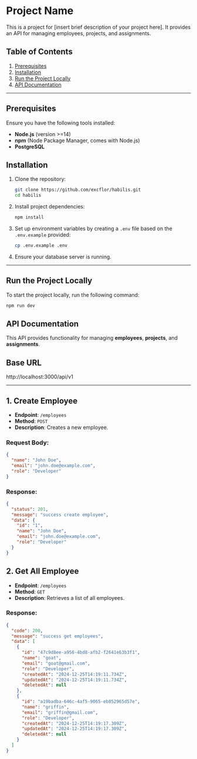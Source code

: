 # Project Name

This is a project for [insert brief description of your project here]. It provides an API for managing employees, projects, and assignments.

## Table of Contents

1. [Prerequisites](#prerequisites)
2. [Installation](#installation)
3. [Run the Project Locally](#run-the-project-locally)
4. [API Documentation](#api-documentation)

---

## Prerequisites

Ensure you have the following tools installed:

- **Node.js** (version >=14)
- **npm** (Node Package Manager, comes with Node.js)
- **PostgreSQL**

## Installation

1. Clone the repository:

   ```bash
   git clone https://github.com/excflor/habilis.git
   cd habilis
   ```

2. Install project dependencies:

   ```bash
   npm install
   ```

3. Set up environment variables by creating a `.env` file based on the `.env.example` provided:

   ```bash
   cp .env.example .env
   ```

4. Ensure your database server is running.

---

## Run the Project Locally

To start the project locally, run the following command:

```bash
npm run dev
```

## API Documentation

This API provides functionality for managing **employees**, **projects**, and **assignments**.

## Base URL

http://localhost:3000/api/v1

---

## **1. Create Employee**

- **Endpoint**: `/employees`
- **Method**: `POST`
- **Description**: Creates a new employee.

### Request Body:

```json
{
  "name": "John Doe",
  "email": "john.doe@example.com",
  "role": "Developer"
}
```

### Response:

```json
{
  "status": 201,
  "message": "success create employee",
  "data": {
    "id": "1",
    "name": "John Doe",
    "email": "john.doe@example.com",
    "role": "Developer"
  }
}
```

## **2. Get All Employee**

- **Endpoint**: `/employees`
- **Method**: `GET`
- **Description**: Retrieves a list of all employees.

### Response:

```json
{
  "code": 200,
  "message": "success get employees",
  "data": [
    {
      "id": "47c9d8ee-a956-4bd8-afb2-f2641e63b3f1",
      "name": "goat",
      "email": "goat@gmail.com",
      "role": "Developer",
      "createdAt": "2024-12-25T14:19:11.734Z",
      "updatedAt": "2024-12-25T14:19:11.734Z",
      "deletedAt": null
    },
    {
      "id": "a19badba-646c-4af5-9065-eb852965d57e",
      "name": "griffin",
      "email": "griffin@gmail.com",
      "role": "Developer",
      "createdAt": "2024-12-25T14:19:17.309Z",
      "updatedAt": "2024-12-25T14:19:17.309Z",
      "deletedAt": null
    }
  ]
}
```
